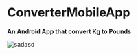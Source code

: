# ConverterMobileApp

<b>An Android App that convert Kg to Pounds</b>

![sadasd](https://github.com/AmpatzidisSavvas/ConverterApp/assets/134397286/b2868ab8-b3d5-4a92-a00a-afa251db5898)
